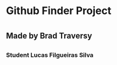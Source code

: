 <h1> Github Finder Project <h1>
<h2> Made by Brad Traversy <h2>
<h3> Student Lucas Filgueiras Silva <h3>
